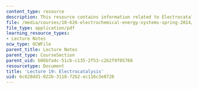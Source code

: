 ```yaml
---
content_type: resource
description: This resource contains information related to Electrocatalysis.
file: /media/courses/10-626-electrochemical-energy-systems-spring-2014/6c628dd1022b311872b2ec116c3e8726_MIT10_626S14_Lec19_Elect.pdf
file_type: application/pdf
learning_resource_types:
- Lecture Notes
ocw_type: OCWFile
parent_title: Lecture Notes
parent_type: CourseSection
parent_uid: b06bfa4c-51cb-c135-2f53-c2b2f9f05768
resourcetype: Document
title: 'Lecture 19: Electrocatalysis'
uid: 6c628dd1-022b-3118-72b2-ec116c3e8726
---
```

